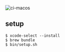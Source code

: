 ![ci-macos](https://github.com/rtakasuke/.dotfiles/workflows/ci-macos/badge.svg)
## setup
```
$ xcode-select --install
$ brew bundle
$ bin/setup.sh
```
